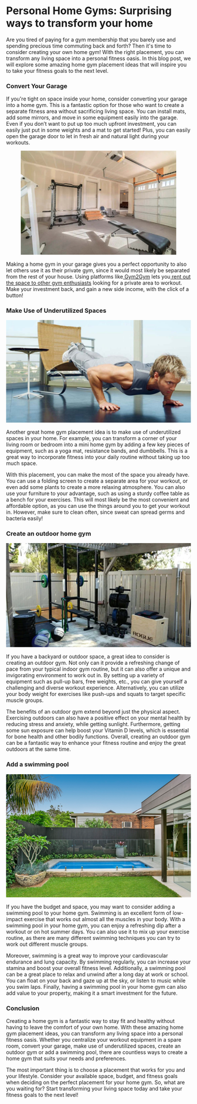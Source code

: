 # Personal Home Gyms: Surprising ways to transform your home

Are you tired of paying for a gym membership that you barely use and spending precious time commuting back and forth? Then it's time to consider creating your own home gym! With the right placement, you can transform any living space into a personal fitness oasis. In this blog post, we will explore some amazing home gym placement ideas that will inspire you to take your fitness goals to the next level.

### **Convert Your Garage** <a href="#_kcqlvewkxtu9" id="_kcqlvewkxtu9"></a>

If you're tight on space inside your home, consider converting your garage into a home gym. This is a fantastic option for those who want to create a separate fitness area without sacrificing living space. You can install mats, add some mirrors, and move in some equipment easily into the garage. Even if you don’t want to put up too much upfront investment, you can easily just put in some weights and a mat to get started! Plus, you can easily open the garage door to let in fresh air and natural light during your workouts.

<figure><img src=".gitbook/assets/1.jpeg" alt=""><figcaption></figcaption></figure>

Making a home gym in your garage gives you a perfect opportunity to also let others use it as their private gym, since it would most likely be separated from the rest of your house. Using platforms like[ Gym2Gym](https://www.notion.so/Gym2Gym-9ff496efcdb244948ef63defe269e672) lets you[ rent out the space to other gym enthusiasts](https://denver.gym2gym.com/profit-from-your-private-gym-how-to-monetize-a-fitness-space) looking for a private area to workout. Make your investment back, and gain a new side income, with the click of a button!

### **Make Use of Underutilized Spaces** <a href="#_yh16fzbeasaj" id="_yh16fzbeasaj"></a>

![](.gitbook/assets/2.jpeg)

Another great home gym placement idea is to make use of underutilized spaces in your home. For example, you can transform a corner of your living room or bedroom into a mini home gym by adding a few key pieces of equipment, such as a yoga mat, resistance bands, and dumbbells. This is a great way to incorporate fitness into your daily routine without taking up too much space.

With this placement, you can make the most of the space you already have. You can use a folding screen to create a separate area for your workout, or even add some plants to create a more relaxing atmosphere. You can also use your furniture to your advantage, such as using a sturdy coffee table as a bench for your exercises. This will most likely be the most convenient and affordable option, as you can use the things around you to get your workout in. However, make sure to clean often, since sweat can spread germs and bacteria easily!

### **Create an outdoor home gym** <a href="#_bhffcw5hvci0" id="_bhffcw5hvci0"></a>

![](.gitbook/assets/3.png)

If you have a backyard or outdoor space, a great idea to consider is creating an outdoor gym. Not only can it provide a refreshing change of pace from your typical indoor gym routine, but it can also offer a unique and invigorating environment to work out in. By setting up a variety of equipment such as pull-up bars, free weights, etc., you can give yourself a challenging and diverse workout experience. Alternatively, you can utilize your body weight for exercises like push-ups and squats to target specific muscle groups.

The benefits of an outdoor gym extend beyond just the physical aspect. Exercising outdoors can also have a positive effect on your mental health by reducing stress and anxiety, while getting sunlight. Furthermore, getting some sun exposure can help boost your Vitamin D levels, which is essential for bone health and other bodily functions. Overall, creating an outdoor gym can be a fantastic way to enhance your fitness routine and enjoy the great outdoors at the same time.

### **Add a swimming pool** <a href="#_abclhyip8uy9" id="_abclhyip8uy9"></a>

![](.gitbook/assets/4.png)

If you have the budget and space, you may want to consider adding a swimming pool to your home gym. Swimming is an excellent form of low-impact exercise that works out almost all the muscles in your body. With a swimming pool in your home gym, you can enjoy a refreshing dip after a workout or on hot summer days. You can also use it to mix up your exercise routine, as there are many different swimming techniques you can try to work out different muscle groups.

Moreover, swimming is a great way to improve your cardiovascular endurance and lung capacity. By swimming regularly, you can increase your stamina and boost your overall fitness level. Additionally, a swimming pool can be a great place to relax and unwind after a long day at work or school. You can float on your back and gaze up at the sky, or listen to music while you swim laps. Finally, having a swimming pool in your home gym can also add value to your property, making it a smart investment for the future.

### **Conclusion** <a href="#_49wgqv7x6r25" id="_49wgqv7x6r25"></a>

Creating a home gym is a fantastic way to stay fit and healthy without having to leave the comfort of your own home. With these amazing home gym placement ideas, you can transform any living space into a personal fitness oasis. Whether you centralize your workout equipment in a spare room, convert your garage, make use of underutilized spaces, create an outdoor gym or add a swimming pool, there are countless ways to create a home gym that suits your needs and preferences.

The most important thing is to choose a placement that works for you and your lifestyle. Consider your available space, budget, and fitness goals when deciding on the perfect placement for your home gym. So, what are you waiting for? Start transforming your living space today and take your fitness goals to the next level!

